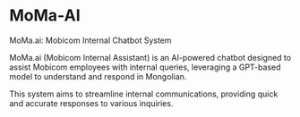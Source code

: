 # MoMa-AI

MoMa.ai: Mobicom Internal Chatbot System

MoMa.ai (Mobicom Internal Assistant) is an AI-powered chatbot designed to assist Mobicom employees with internal queries, leveraging a GPT-based model to understand and respond in Mongolian. 

This system aims to streamline internal communications, providing quick and accurate responses to various inquiries.
